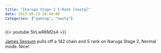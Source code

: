 ```yaml
---
title: "Ikaruga Stage 2 S-Rank [nwstg]"
date: 2013-09-23 20:44:00
Categories: ["gaming", "nwstg"]
---
```


{{< youtube 5lrLwR6M2s4 >}}

[James Sessum](http://www.youtube.com/user/DJSessum?feature=watch) pulls off a 142 chain and S rank on Ikaruga Stage 2, Normal mode. Nice!
